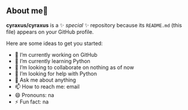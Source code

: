 ## About me👋


**cyraxus/cyraxus** is a ✨ _special_ ✨ repository because its `README.md` (this file) appears on your GitHub profile.

Here are some ideas to get you started:

- 🔭 I’m currently working on GitHub
- 🌱 I’m currently learning Python
- 👯 I’m looking to collaborate on nothing as of now
- 🤔 I’m looking for help with Python
- 💬 Ask me about anything
- 📫 How to reach me: email
- 😄 Pronouns: na
- ⚡ Fun fact: na
